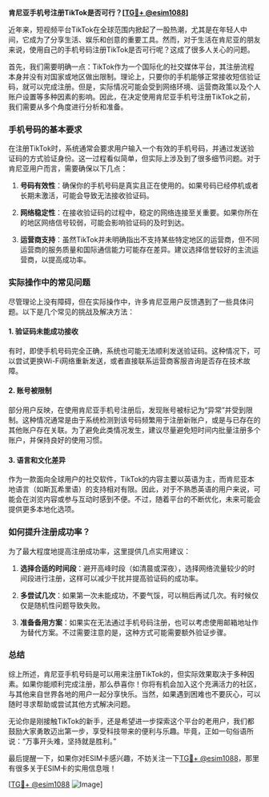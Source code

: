 **肯尼亚手机号注册TikTok是否可行？[[TG💪+ @esim1088](https://t.me/s/esim1088)]**

近年来，短视频平台TikTok在全球范围内掀起了一股热潮，尤其是在年轻人中间，它成为了分享生活、娱乐和创意的重要工具。然而，对于生活在肯尼亚的朋友来说，使用自己的手机号码注册TikTok是否可行呢？这成了很多人关心的问题。

首先，我们需要明确一点：TikTok作为一个国际化的社交媒体平台，其注册流程本身并没有对国家或地区做出限制。理论上，只要你的手机能够正常接收短信验证码，就可以完成注册。但是，实际情况可能会受到网络环境、运营商政策以及个人账户设置等多种因素的影响。因此，在决定使用肯尼亚手机号注册TikTok之前，我们需要从多个角度进行分析和准备。

### **手机号码的基本要求**
在注册TikTok时，系统通常会要求用户输入一个有效的手机号码，并通过发送验证码的方式验证身份。这一过程看似简单，但实际上涉及到了很多细节问题。对于肯尼亚用户而言，需要确保以下几点：

1. **号码有效性**：确保你的手机号码是真实且正在使用的。如果号码已经停机或者长期未激活，可能会导致无法接收验证码。
   
2. **网络稳定性**：在接收验证码的过程中，稳定的网络连接至关重要。如果你所在的地区网络信号较弱，可能会影响验证码的及时到达。

3. **运营商支持**：虽然TikTok并未明确指出不支持某些特定地区的运营商，但不同运营商的服务质量和国际通信能力可能存在差异。建议选择信誉较好的主流运营商，以提高成功率。

### **实际操作中的常见问题**
尽管理论上没有障碍，但在实际操作中，许多肯尼亚用户反馈遇到了一些具体问题。以下是几个常见的挑战及解决方法：

#### **1. 验证码未能成功接收**
有时，即使手机号码完全正确，系统也可能无法顺利发送验证码。这种情况下，可以尝试更换Wi-Fi网络重新发送，或者直接联系运营商客服咨询是否存在技术故障。

#### **2. 账号被限制**
部分用户反映，在使用肯尼亚手机号注册后，发现账号被标记为“异常”并受到限制。这种情况通常是由于系统检测到该号码频繁用于注册新账户，或是与已存在的其他账户存在关联。为了避免此类情况发生，建议尽量避免短时间内批量注册多个账户，并保持良好的使用习惯。

#### **3. 语言和文化差异**
作为一款面向全球用户的社交软件，TikTok的内容主要以英语为主，而肯尼亚本地语言（如斯瓦希里语）的支持相对有限。因此，对于不熟悉英语的用户来说，可能会在浏览内容或参与互动时感到不便。不过，随着平台的不断优化，未来可能会提供更多本地化选项。

### **如何提升注册成功率？**
为了最大程度地提高注册成功率，这里提供几点实用建议：

1. **选择合适的时间段**：避开高峰时段（如清晨或深夜），选择网络流量较少的时间段进行注册，这样可以减少干扰并提高验证码的成功率。

2. **多尝试几次**：如果第一次未能成功，不要气馁，可以稍后再试几次。有时候仅仅是随机性问题导致失败。

3. **准备备用方案**：如果实在无法通过手机号码注册，也可以考虑使用邮箱地址作为替代方案。不过需要注意的是，这种方式可能需要额外验证步骤。

### **总结**
综上所述，肯尼亚手机号码是可以用来注册TikTok的，但实际效果取决于多种因素。如果你能顺利完成注册，那么恭喜你！你将有机会加入这个充满活力的社区，与其他来自世界各地的用户一起分享快乐。当然，如果遇到困难也不要灰心，可以随时寻求帮助或尝试其他方式解决问题。

无论你是刚接触TikTok的新手，还是希望进一步探索这个平台的老用户，我们都鼓励大家勇敢迈出第一步，享受科技带来的便利与乐趣。毕竟，正如一句俗语所说：“万事开头难，坚持就是胜利。”

最后提醒一下，如果你对ESIM卡感兴趣，不妨关注一下[TG💪+ @esim1088](https://t.me/s/esim1088)，那里有很多关于ESIM卡的实用信息哦！

[[TG💪+ @esim1088](https://t.me/s/esim1088) ![Image](https://i.postimg.cc/4NQfJmqS/Snipaste-2025-05-13-00-14-12.png)]